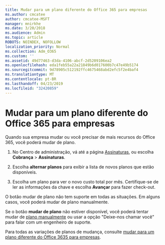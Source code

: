 ```yaml
---
title: Mudar para um plano diferente do Office 365 para empresas
ms.author: cmcatee
author: cmcatee-MSFT
manager: mnirkhe
ms.date: 3/20/2018
ms.audience: Admin
ms.topic: article
ROBOTS: NOINDEX, NOFOLLOW
localization_priority: Normal
ms.collection: Adm_O365
ms.custom: ''
ms.assetid: 49d77463-d3da-4106-abcf-2d5209106ea2
ms.openlocfilehash: eda1feb55a22a21849b6d017600b7c47e49b5174
ms.sourcegitcommit: 9d78905c512192ffc4675468abd2efc5f2e4baf4
ms.translationtype: MT
ms.contentlocale: pt-BR
ms.lasthandoff: 04/23/2019
ms.locfileid: "32420859"
---
```

# <a name="switch-to-a-different-office-365-for-business-plan"></a>Mudar para um plano diferente do Office 365 para empresas

Quando sua empresa mudar ou você precisar de mais recursos do Office 365, você poderá mudar de plano.
  
1. No Centro de administração, vá até a página [Assinaturas](https://go.microsoft.com/fwlink/p/?linkid=842054), ou escolha **Cobrança** \> **Assinaturas**.
    
2. Escolha **alternar planos** para exibir a lista de novos planos que estão disponíveis. 
    
3. Escolha um plano para ver o novo custo total por mês. Certifique-se de ler as informações da chave e escolha **Avançar** para fazer check-out. 
    
O botão mudar de plano não tem suporte em todas as situações. Em alguns casos, você poderá mudar de plano manualmente.
  
Se o botão **mudar de plano** não estiver disponível, você poderá tentar mudar de [plano manualmente](https://support.office.com/article/eb0d0680-5677-41a0-8c46-4b9d47f1c209) ou usar a opção "Deixe-nos chamar você" para falar com um engenheiro de suporte. 
  
Para todas as variações de planos de mudança, consulte [mudar para um plano diferente do Office 3635 para empresas](https://support.office.com/article/49d77463-d3da-4106-abcf-2d5209106ea2).
  

